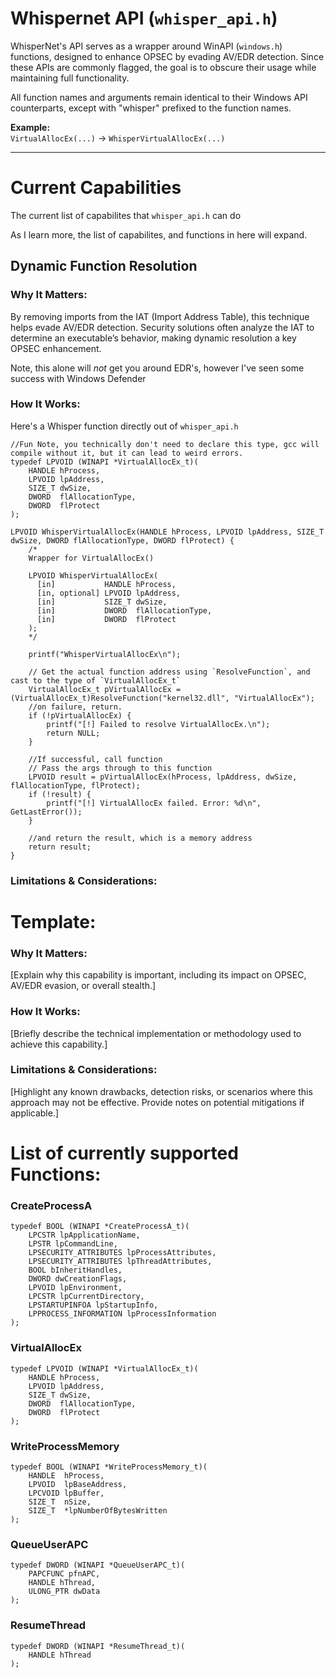 # Whispernet API (`whisper_api.h`)

WhisperNet's API serves as a wrapper around WinAPI (`windows.h`) functions, designed to enhance OPSEC by evading AV/EDR detection. Since these APIs are commonly flagged, the goal is to obscure their usage while maintaining full functionality.  

All function names and arguments remain identical to their Windows API counterparts, except with "whisper" prefixed to the function names.  

**Example:**  
`VirtualAllocEx(...)` → `WhisperVirtualAllocEx(...)`

---

# **Current Capabilities**  

The current list of capabilites that `whisper_api.h` can do

As I learn more, the list of capabilites, and functions in here will expand.

## **Dynamic Function Resolution**  

### **Why It Matters:**  
By removing imports from the IAT (Import Address Table), this technique helps evade AV/EDR detection. Security solutions often analyze the IAT to determine an executable’s behavior, making dynamic resolution a key OPSEC enhancement.

Note, this alone will *not* get you around EDR's, however I've seen some success with Windows Defender

### **How It Works**:

Here's a Whisper function directly out of `whisper_api.h`

```
//Fun Note, you technically don't need to declare this type, gcc will compile without it, but it can lead to weird errors.
typedef LPVOID (WINAPI *VirtualAllocEx_t)(
	HANDLE hProcess,
	LPVOID lpAddress,
	SIZE_T dwSize,
	DWORD  flAllocationType,
	DWORD  flProtect
);

LPVOID WhisperVirtualAllocEx(HANDLE hProcess, LPVOID lpAddress, SIZE_T dwSize, DWORD flAllocationType, DWORD flProtect) {
    /*
    Wrapper for VirtualAllocEx()

    LPVOID WhisperVirtualAllocEx(
      [in]           HANDLE hProcess,
      [in, optional] LPVOID lpAddress,
      [in]           SIZE_T dwSize,
      [in]           DWORD  flAllocationType,
      [in]           DWORD  flProtect
    );
    */

    printf("WhisperVirtualAllocEx\n");

    // Get the actual function address using `ResolveFunction`, and cast to the type of `VirtualAllocEx_t`
    VirtualAllocEx_t pVirtualAllocEx = (VirtualAllocEx_t)ResolveFunction("kernel32.dll", "VirtualAllocEx");
    //on failure, return.
    if (!pVirtualAllocEx) {
        printf("[!] Failed to resolve VirtualAllocEx.\n");
        return NULL;
    }

    //If successful, call function
    // Pass the args through to this function
    LPVOID result = pVirtualAllocEx(hProcess, lpAddress, dwSize, flAllocationType, flProtect);
    if (!result) {
        printf("[!] VirtualAllocEx failed. Error: %d\n", GetLastError());
    }

    //and return the result, which is a memory address 
    return result;
}

```

### **Limitations & Considerations**:



# Template:

### **Why It Matters**:
[Explain why this capability is important, including its impact on OPSEC, AV/EDR evasion, or overall stealth.]

### **How It Works**:
[Briefly describe the technical implementation or methodology used to achieve this capability.]

### **Limitations & Considerations**:
[Highlight any known drawbacks, detection risks, or scenarios where this approach may not be effective. Provide notes on potential mitigations if applicable.]


# List of currently supported Functions:


### CreateProcessA
```
typedef BOOL (WINAPI *CreateProcessA_t)(
	LPCSTR lpApplicationName,
    LPSTR lpCommandLine,
	LPSECURITY_ATTRIBUTES lpProcessAttributes,
    LPSECURITY_ATTRIBUTES lpThreadAttributes,
	BOOL bInheritHandles,
    DWORD dwCreationFlags,
	LPVOID lpEnvironment,
    LPCSTR lpCurrentDirectory,
	LPSTARTUPINFOA lpStartupInfo,
    LPPROCESS_INFORMATION lpProcessInformation
);
```
### VirtualAllocEx
```
typedef LPVOID (WINAPI *VirtualAllocEx_t)(
	HANDLE hProcess,
	LPVOID lpAddress,
	SIZE_T dwSize,
	DWORD  flAllocationType,
	DWORD  flProtect
);
```

### WriteProcessMemory
```
typedef BOOL (WINAPI *WriteProcessMemory_t)(
	HANDLE  hProcess,
	LPVOID  lpBaseAddress,
	LPCVOID lpBuffer,
	SIZE_T  nSize,
	SIZE_T  *lpNumberOfBytesWritten
);
```

### QueueUserAPC
```
typedef DWORD (WINAPI *QueueUserAPC_t)(
    PAPCFUNC pfnAPC,
    HANDLE hThread,
    ULONG_PTR dwData
);
```
### ResumeThread
```
typedef DWORD (WINAPI *ResumeThread_t)(
    HANDLE hThread
);
```